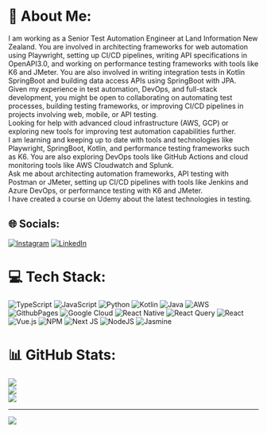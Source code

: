 # 💫 About Me:
I am working as a Senior Test Automation Engineer at Land Information New Zealand. You are involved in architecting frameworks for web automation using Playwright, setting up CI/CD pipelines, writing API specifications in OpenAPI3.0, and working on performance testing frameworks with tools like K6 and JMeter. You are also involved in writing integration tests in Kotlin SpringBoot and building data access APIs using SpringBoot with JPA.<br>Given my experience in test automation, DevOps, and full-stack development, you might be open to collaborating on automating test processes, building testing frameworks, or improving CI/CD pipelines in projects involving web, mobile, or API testing.<br>Looking for help with advanced cloud infrastructure (AWS, GCP) or exploring new tools for improving test automation capabilities further.<br>I am learning and keeping up to date with tools and technologies like Playwright, SpringBoot, Kotlin, and performance testing frameworks such as K6. You are also exploring DevOps tools like GitHub Actions and cloud monitoring tools like AWS Cloudwatch and Splunk.<br>Ask me about architecting automation frameworks, API testing with Postman or JMeter, setting up CI/CD pipelines with tools like Jenkins and Azure DevOps, or performance testing with K6 and JMeter.<br>I have created a course on Udemy about the latest technologies in testing.


## 🌐 Socials:
[![Instagram](https://img.shields.io/badge/Instagram-%23E4405F.svg?logo=Instagram&logoColor=white)](https://instagram.com/gurjeet_bains) [![LinkedIn](https://img.shields.io/badge/LinkedIn-%230077B5.svg?logo=linkedin&logoColor=white)](https://linkedin.com/in/gurjeetsinghbains) 

# 💻 Tech Stack:
![TypeScript](https://img.shields.io/badge/typescript-%23007ACC.svg?style=for-the-badge&logo=typescript&logoColor=white) ![JavaScript](https://img.shields.io/badge/javascript-%23323330.svg?style=for-the-badge&logo=javascript&logoColor=%23F7DF1E) ![Python](https://img.shields.io/badge/python-3670A0?style=for-the-badge&logo=python&logoColor=ffdd54) ![Kotlin](https://img.shields.io/badge/kotlin-%237F52FF.svg?style=for-the-badge&logo=kotlin&logoColor=white) ![Java](https://img.shields.io/badge/java-%23ED8B00.svg?style=for-the-badge&logo=openjdk&logoColor=white) ![AWS](https://img.shields.io/badge/AWS-%23FF9900.svg?style=for-the-badge&logo=amazon-aws&logoColor=white) ![GithubPages](https://img.shields.io/badge/github%20pages-121013?style=for-the-badge&logo=github&logoColor=white) ![Google Cloud](https://img.shields.io/badge/GoogleCloud-%234285F4.svg?style=for-the-badge&logo=google-cloud&logoColor=white) ![React Native](https://img.shields.io/badge/react_native-%2320232a.svg?style=for-the-badge&logo=react&logoColor=%2361DAFB) ![React Query](https://img.shields.io/badge/-React%20Query-FF4154?style=for-the-badge&logo=react%20query&logoColor=white) ![React](https://img.shields.io/badge/react-%2320232a.svg?style=for-the-badge&logo=react&logoColor=%2361DAFB) ![Vue.js](https://img.shields.io/badge/vue.js-%2335495e.svg?style=for-the-badge&logo=vuedotjs&logoColor=%234FC08D) ![NPM](https://img.shields.io/badge/NPM-%23CB3837.svg?style=for-the-badge&logo=npm&logoColor=white) ![Next JS](https://img.shields.io/badge/Next-black?style=for-the-badge&logo=next.js&logoColor=white) ![NodeJS](https://img.shields.io/badge/node.js-6DA55F?style=for-the-badge&logo=node.js&logoColor=white) ![Jasmine](https://img.shields.io/badge/jasmine-%238A4182.svg?style=for-the-badge&logo=jasmine&logoColor=white)
# 📊 GitHub Stats:
![](https://github-readme-stats.vercel.app/api?username=gurjeetbains&theme=dark&hide_border=false&include_all_commits=false&count_private=false)<br/>
![](https://github-readme-streak-stats.herokuapp.com/?user=gurjeetbains&theme=dark&hide_border=false)<br/>
![](https://github-readme-stats.vercel.app/api/top-langs/?username=gurjeetbains&theme=dark&hide_border=false&include_all_commits=false&count_private=false&layout=compact)

---
[![](https://visitcount.itsvg.in/api?id=gurjeetbains&icon=0&color=0)](https://visitcount.itsvg.in)

<!-- Proudly created with GPRM ( https://gprm.itsvg.in ) -->
